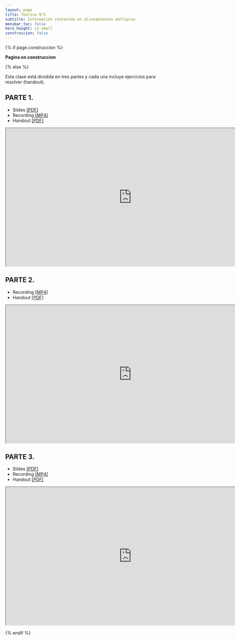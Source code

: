 ```yaml
---
layout: page
title: Teórica N°5
subtitle: Información contenida en alineamientos múltiples
menubar_toc: false
hero_height: is-small
construccion: false
---
```


{% if page.construccion %}

**Pagina en construccion**

{% else %}

Esta clase está dividida en tres partes y cada una incluye ejercicios para resolver (handout).

## PARTE 1.

- Slides [[PDF]](https://drive.google.com/file/d/1qdWE6QLG9rR3Fi3fRKObWa1I1DiA_ank/view?usp=sharing)
- Recording [[MP4]](https://drive.google.com/file/d/1jzOv9RGcAQqZlQN4ZjnYzhwPFfTKLcWD/view?usp=sharing)
- Handout [[PDF]](https://drive.google.com/file/d/169xHXl8o7bbj_ea3Jep-Y0A1l0vxRYNF/view?usp=sharing)

<iframe src="https://drive.google.com/file/d/1jzOv9RGcAQqZlQN4ZjnYzhwPFfTKLcWD/preview" width="800" height="440"></iframe>


## PARTE 2.

- Recording [[MP4]](https://drive.google.com/file/d/1YMPv-ln_MAx9eaWTX7QfkQAe746X9ArR/view?usp=sharing)
- Handout [[PDF]](https://drive.google.com/file/d/1C2-BKyYOi-VmD397GEjJdFgUqjkLNjgy/view?usp=sharing)

<iframe src="https://drive.google.com/file/d/1YMPv-ln_MAx9eaWTX7QfkQAe746X9ArR/preview" width="800" height="440"></iframe>
 
## PARTE 3.
- Slides [[PDF]](https://drive.google.com/file/d/1YYwBInjkfJho0_69uXyDbT3YXMowVmdk/view?usp=sharing)
- Recording [[MP4]](https://drive.google.com/file/d/1xyoFW28TICTBNSVpw1mK6T2K29eolwWQ/view?usp=sharing)
- Handout [[PDF]](https://drive.google.com/file/d/1Ft6DYCjTGOcHRylm2y27DPjFdgqEnGas/view?usp=sharing)

<iframe src="https://drive.google.com/file/d/1xyoFW28TICTBNSVpw1mK6T2K29eolwWQ/preview" width="800" height="440"></iframe>

{% endif %}